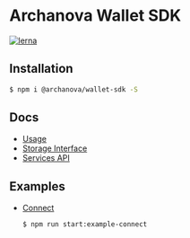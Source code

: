 # Archanova Wallet SDK

[![lerna](https://img.shields.io/badge/maintained%20with-lerna-cc00ff.svg)](https://lernajs.io/)

## Installation

```bash
$ npm i @archanova/wallet-sdk -S
```

## Docs

- [Usage](docs/usage.md)
- [Storage Interface](docs/storage-interface.md)
- [Services API](docs/services-api.md)


## Examples

- [Connect](packages/sdk-example-connect)
  ```bash
  $ npm run start:example-connect
  ```
